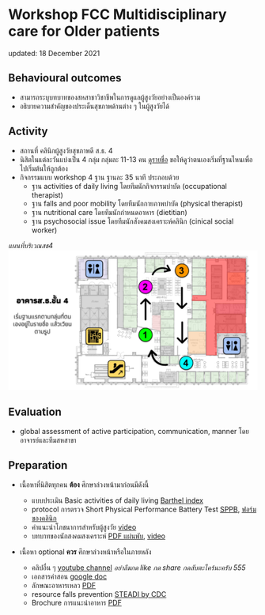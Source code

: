 # Workshop FCC Multidisciplinary care for Older patients

updated: 18 December 2021

## Behavioural outcomes
* สามารถระบุบทบาทของสหสาชาวิชาชีพในการดูแลผู้สูงวัยอย่างเป็นองค์รวม
* อธิบายความสำคัญของประเด็นสุขภาพด้านต่าง ๆ ในผู้สูงวัยได้

## Activity
* สถานที่ คลินิกผู้สูงวัยสุขภาพดี ส.ธ. 4
* นิสิตในแต่ละวันแบ่งเป็น 4 กลุ่ม กลุ่มละ 11-13 คน  [ดูรายชื่อ](https://docs.google.com/spreadsheets/d/e/2PACX-1vTzc8_UX0fYdEIOEWYNmfYJqKpw7FHmBBjLvRgezbvhXwT-VILb5e5w6nZjp1gmZZ9nmyP2Yj2TI1Wq/pubhtml) ขอให้ดูว่าตนเองเริ่มที่ฐานไหนเพื่อไปเริ่มต้นให้ถูกต้อง
* กิจกรรมแบบ workshop 4 ฐาน ฐานละ 35 นาที ประกอบด้วย
  *  ฐาน activities of daily living โดยทีมนักกิจกรรมบำบัด (occupational therapist)
  *  ฐาน falls and poor mobility โดยทีมนักกายภาพบำบัด (physical therapist)
  *  ฐาน nutritional care โดยทีมนักกำหนดอาหาร (dietitian)
  *  ฐาน psychosocial issue โดยทีมนักสังคมสงเคราะห์คลินิก (cinical social worker)

*แผนที่บริเวณสธ4*
![image](https://github.com/mdcu/geriatric/blob/main/%E0%B8%AA%E0%B8%98_%E0%B8%9C%E0%B8%B1%E0%B8%87%E0%B9%80%E0%B8%9B%E0%B8%B4%E0%B8%94%E0%B8%95%E0%B8%B6%E0%B8%81_20210721-R5.pptx%20(1).png?raw=true)

 
## Evaluation
* global assessment of active participation, communication, manner โดยอาจารย์และทีมสหสาขา

## Preparation
* เนื้อหาที่นิสิตทุกคน __ต้อง__ ศึกษาล่วงหน้ามาก่อนมีดังนี้ 
  *  แบบประเมิน Basic activities of daily living [Barthel index](http://www.lpnh.go.th/lphc/file/bathel.pdf)
  *  protocol การตรวจ Short Physical Performance Battery Test [SPPB](https://drive.google.com/file/d/1B0e3Ip_lducG-mOMOLzATt7JhSr27hBF/view?usp=sharing), [ฟอร์มของคลินิก](https://drive.google.com/file/d/1sfv7WJ-FwurK1cU3jWGYN4Yp0XS6tdfb/view?usp=sharing)
  *  คำแนะนำโภชนาการสำหรับผู้สูงวัย [video](https://www.youtube.com/watch?v=10_C_YOslQA)
  *  บทบาทของนักสงคมสงเคราะห์ [PDF แผ่นพับ](https://drive.google.com/file/d/1uQNsLYD_kTIAJ1IzMjzxBsUAGh2T9zyf/view?usp=sharing), [video](https://www.youtube.com/watch?v=0yI4qnuhlLc)

* เนื้อหา optional __ควร__ ศึกษาล่วงหน้าหรือในภายหลัง
  *  คลิปอื่น ๆ [youtube channel](https://www.youtube.com/channel/UCUNk1fPbKpbJQ9SJ7N4yjnQ) _อย่าลืมกด like กด share กดสับตะไคร้นะครับ 555_
  *  เอกสารคำสอน [google doc](https://docs.google.com/document/d/1Y4Ql2DKXxf9FnU6fETwhfyXsUT6D5FLlHcq5fuZU20s/edit?usp=sharing)
  *  ลักษณะอาหารเหลว [PDF](https://drive.google.com/file/d/1bhF3rStkO-1-MhlTxud4R6z2X9XOr0CV/view?usp=sharing)
  *  resource falls prevention [STEADI by CDC](https://www.cdc.gov/steadi/index.html)
  *  Brochure การแนะนำอาหาร [PDF](https://github.com/mdcu/geriatric/blob/main/FCC/dietitians%20brochure.pdf)

